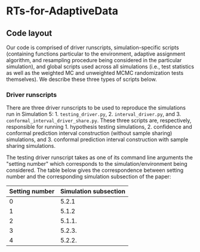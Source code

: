 # RTs-for-AdaptiveData

## Code layout
Our code is comprised of driver runscripts, simulation-specific scripts (containing functions particular to the environment, adaptive assignment algorithm, and resampling procedure being considered in the particular simulation), and global scripts used across all simulations (i.e., test statistics as well as the weighted MC and unweighted MCMC randomization tests themselves). We describe these three types of scripts below. 

### Driver runscripts
There are three driver runscripts to be used to reproduce the simulations run in Simulation 5: 1. `testing_driver.py`, 2. `interval_driver.py`, and 3. `conformal_interval_driver_share.py`. These three scripts are, respectively, responsible for running 1. hypothesis testing simulations, 2. confidence and conformal prediction interval construction (without sample sharing) simulations, and 3. conformal prediction interval construction with sample sharing simulations. 

The testing driver runscript takes as one of its command line arguments the "setting number" which corresponds to the simulation/environment being considered. The table below gives the correspondence between setting number and the corresponding simulation subsection of the paper:

| Setting number  | Simulation subsection |
| ------------- | ------------- |
| 0  | 5.2.1  |
| 1  | 5.1.2  |
| 2  | 5.1.1. |
| 3  | 5.2.3. |
| 4  | 5.2.2. |


